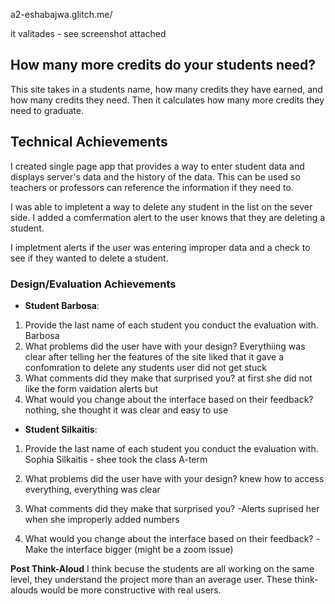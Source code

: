 
a2-eshabajwa.glitch.me/

it valitades - see screenshot attached 

## How many more credits do your students need?
This site takes in a students name, how many credits they have earned, and how many credits they need. Then it calculates how many more credits they need to graduate.

## Technical Achievements
I created single page app that provides a way to enter student data and displays server's data and the history of the data. This can be used so teachers or professors can reference the information if they need to.

I was able to impletent a way to delete any student in the list on the sever side. I added a comfermation alert to the user knows that they are deleting a student. 

I impletment alerts if the user was entering improper data and a check to see if they wanted to delete a student.

### Design/Evaluation Achievements


- **Student Barbosa**:
1. Provide the last name of each student you conduct the evaluation with.
Barbosa
2. What problems did the user have with your design?
Everythiing was clear after telling her the features of the site 
liked that it gave a confomration to delete any students 
user did not get stuck 
3. What comments did they make that surprised you?
at first she did not like the form vaidation alerts but 
4. What would you change about the interface based on their feedback?
nothing, she thought it was clear and easy to use 


- **Student Silkaitis**:
1. Provide the last name of each student you conduct the evaluation with.
Sophia Silkaitis - shee took the class A-term


2. What problems did the user have with your design?
knew how to access everything, everything was clear


3. What comments did they make that surprised you?
-Alerts suprised her when she improperly added numbers 

4. What would you change about the interface based on their feedback?
-Make the interface bigger (might be a zoom issue)

**Post Think-Aloud**
I think becuse the students are all working on the same level, they understand the project more than an average user.
These think-alouds would be more constructive with real users.

